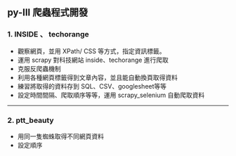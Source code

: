 ## py-III 爬蟲程式開發
### 1. INSIDE 、 techorange
* 觀察網頁，並用 XPath/ CSS 等方式，指定資訊標籤。
* 運用 scrapy 對科技網站 inside、techorange 進行爬取
* 克服反爬蟲機制
* 利用各種網頁標籤得到文章內容，並且能自動換頁取得資料
* 練習將取得的資料存到 SQL、CSV、googlesheet等等
* 設定時間間隔、爬取順序等等，運用 scrapy_selenium 自動爬取資料
<hr>

### 2. ptt_beauty
* 用同一隻蜘蛛取得不同網頁資料
* 設定順序
